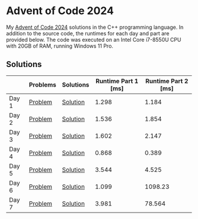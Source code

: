 # Advent of Code 2024

My [Advent of Code 2024](https://adventofcode.com/2024) solutions in the C++ programming language. In addition to the source code, the runtimes for each day and part are provided below. The code was executed on an Intel Core i7-8550U CPU with 20GB of RAM, running Windows 11 Pro.

## Solutions

||Problems|Solutions|Runtime Part 1 [ms]|Runtime Part 2 [ms]|
|-|-|-|-|-|
|Day 1|[Problem](https://adventofcode.com/2024/day/1)|[Solution](Day01/main.cpp)|1.298|1.184|
|Day 2|[Problem](https://adventofcode.com/2024/day/2)|[Solution](Day02/main.cpp)|1.536|1.854|
|Day 3|[Problem](https://adventofcode.com/2024/day/3)|[Solution](Day03/main.cpp)|1.602|2.147|
|Day 4|[Problem](https://adventofcode.com/2024/day/4)|[Solution](Day04/main.cpp)|0.868|0.389|
|Day 5|[Problem](https://adventofcode.com/2024/day/5)|[Solution](Day05/main.cpp)|3.544|4.525|
|Day 6|[Problem](https://adventofcode.com/2024/day/6)|[Solution](Day06/main.cpp)|1.099|1098.23|
|Day 7|[Problem](https://adventofcode.com/2024/day/7)|[Solution](Day07/main.cpp)|3.981|78.564|
